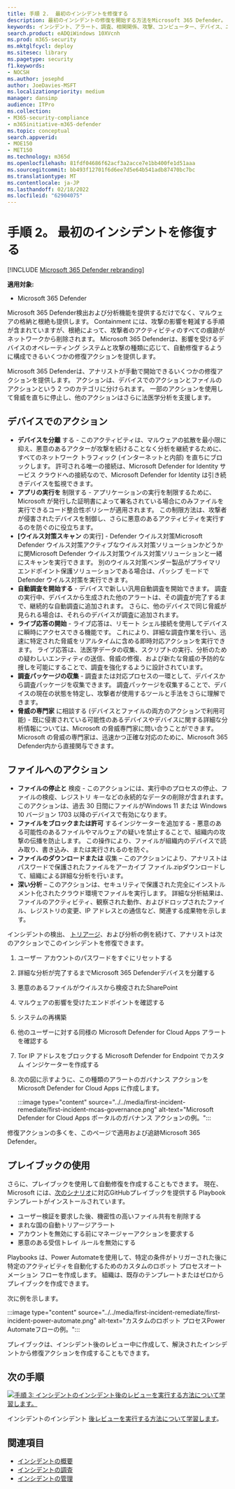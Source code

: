 ```yaml
---
title: 手順 2.  最初のインシデントを修復する
description: 最初のインシデントの修復を開始する方法をMicrosoft 365 Defender。
keywords: インシデント、アラート、調査、相関関係、攻撃、コンピューター、デバイス、ユーザー、ID、メールボックス、電子メール、365、microsoft、m365、インシデント対応、サイバー攻撃
search.product: eADQiWindows 10XVcnh
ms.prod: m365-security
ms.mktglfcycl: deploy
ms.sitesec: library
ms.pagetype: security
f1.keywords:
- NOCSH
ms.author: josephd
author: JoeDavies-MSFT
ms.localizationpriority: medium
manager: dansimp
audience: ITPro
ms.collection:
- M365-security-compliance
- m365initiative-m365-defender
ms.topic: conceptual
search.appverid:
- MOE150
- MET150
ms.technology: m365d
ms.openlocfilehash: 81fdf04686f62acf3a2acce7e1bb400fe1d51aaa
ms.sourcegitcommit: bb493f12701f6d6ee7d5e64b541adb87470bc7bc
ms.translationtype: MT
ms.contentlocale: ja-JP
ms.lasthandoff: 02/18/2022
ms.locfileid: "62904075"
---
```

# <a name="step-2-remediate-your-first-incident"></a>手順 2。 最初のインシデントを修復する

[!INCLUDE [Microsoft 365 Defender rebranding](../includes/microsoft-defender.md)]

**適用対象:**
- Microsoft 365 Defender

Microsoft 365 Defender検出および分析機能を提供するだけでなく、マルウェアの格納と根絶も提供します。 Containment には、攻撃の影響を軽減する手順が含まれていますが、根絶によって、攻撃者のアクティビティのすべての痕跡がネットワークから削除されます。 Microsoft 365 Defenderは、影響を受けるデバイスのオペレーティング システムと攻撃[](m365d-autoir.md)の種類に応じて、自動修復するように構成できるいくつかの修復アクションを提供します。

Microsoft 365 Defenderは、アナリストが手動で開始できるいくつかの修復アクションを提供します。 アクションは、デバイスでのアクションとファイルのアクションという 2 つのカテゴリに分けられます。 一部のアクションを使用して脅威を直ちに停止し、他のアクションはさらに法医学分析を支援します。

## <a name="actions-on-devices"></a>デバイスでのアクション

- **デバイスを分離** する - このアクティビティは、マルウェアの拡散を最小限に抑え、悪意のあるアクターが攻撃を続けることなく分析を継続するために、すべてのネットワーク トラフィック (インターネットと内部) を直ちにブロックします。 許可される唯一の接続は、Microsoft Defender for Identity サービス クラウドへの接続なので、Microsoft Defender for Identity は引き続きデバイスを監視できます。 
- **アプリの実行を** 制限する - アプリケーションの実行を制限するために、Microsoft が発行した証明書によって署名されている場合にのみファイルを実行できるコード整合性ポリシーが適用されます。 この制限方法は、攻撃者が侵害されたデバイスを制御し、さらに悪意のあるアクティビティを実行するのを防ぐのに役立ちます。
- **[ウイルス対策スキャン** の実行] - Defender ウイルス対策Microsoft Defender ウイルス対策アクティブなウイルス対策ソリューションかどうかに関Microsoft Defender ウイルス対策ウイルス対策ソリューションと一緒にスキャンを実行できます。 別のウイルス対策ベンダー製品がプライマリ エンドポイント保護ソリューションである場合は、パッシブ モードで Defender ウイルス対策を実行できます。
- **自動調査を開始する** - デバイスで新しい汎用自動調査を開始できます。 調査の実行中、デバイスから生成された他のアラートは、その調査が完了するまで、継続的な自動調査に追加されます。 さらに、他のデバイスで同じ脅威が見られる場合は、それらのデバイスが調査に追加されます。
- **ライブ応答の開始** - ライブ応答は、リモート シェル接続を使用してデバイスに瞬時にアクセスできる機能です。 これにより、詳細な調査作業を行い、迅速に特定された脅威をリアルタイムに含める即時対応アクションを実行できます。 ライブ応答は、法医学データの収集、スクリプトの実行、分析のための疑わしいエンティティの送信、脅威の修復、および新たな脅威の予防的な捜しを可能にすることで、調査を強化するように設計されています。
- **調査パッケージの収集** - 調査または対応プロセスの一環として、デバイスから調査パッケージを収集できます。 調査パッケージを収集することで、デバイスの現在の状態を特定し、攻撃者が使用するツールと手法をさらに理解できます。 
- **脅威の専門家** に相談する (デバイスとファイルの両方のアクションで利用可能) - 既に侵害されている可能性のあるデバイスやデバイスに関する詳細な分析情報については、Microsoft の脅威専門家に問い合うことができます。 Microsoft の脅威の専門家は、迅速かつ正確な対応のために、Microsoft 365 Defender内から直接関与できます。 

## <a name="actions-on-files"></a>ファイルへのアクション

- **ファイルの停止と** 検疫 - このアクションには、実行中のプロセスの停止、ファイルの検疫、レジストリ キーなどの永続的なデータの削除が含まれます。 このアクションは、過去 30 日間にファイルがWindows 11 または Windows 10 バージョン 1703 以降のデバイスで有効になります。 
- **ファイルをブロックまたは許可** するインジケーターを追加する - 悪意のある可能性のあるファイルやマルウェアの疑いを禁止することで、組織内の攻撃の伝播を防止します。 この操作により、ファイルが組織内のデバイスで読み取り、書き込み、または実行されるのを防ぐ。
- **ファイルのダウンロードまたは** 収集 – このアクションにより、アナリストはパスワードで保護されたファイルをアーカイブ ファイル.zipダウンロードして、組織による詳細な分析を行います。
- **深い分析** – このアクションは、セキュリティで保護された完全にインストルメント化されたクラウド環境でファイルを実行します。 詳細な分析結果は、ファイルのアクティビティ、観察された動作、およびドロップされたファイル、レジストリの変更、IP アドレスとの通信など、関連する成果物を示します。 

インシデントの検出、 [トリアージ](first-incident-analyze.md#analyze-your-first-incident)、および分析の例を続けて、アナリストは次のアクションでこのインシデントを修復できます。

1. ユーザー アカウントのパスワードをすぐにリセットする
2. 詳細な分析が完了するまでMicrosoft 365 Defenderデバイスを分離する
3. 悪意のあるファイルがウイルスから検疫されたSharePoint
4. マルウェアの影響を受けたエンドポイントを確認する
5. システムの再構築
6. 他のユーザーに対する同様の Microsoft Defender for Cloud Apps アラートを確認する
7. Tor IP アドレスをブロックする Microsoft Defender for Endpoint でカスタム インジケーターを作成する
8. 次の図に示すように、この種類のアラートのガバナンス アクションを Microsoft Defender for Cloud Apps に作成します。

   :::image type="content" source="../../media/first-incident-remediate/first-incident-mcas-governance.png" alt-text="Microsoft Defender for Cloud Apps ポータルのガバナンス アクションの例。":::

修復アクションの多くを、このページで適用および追跡Microsoft 365 Defender。

## <a name="using-playbooks"></a>プレイブックの使用

さらに、プレイブックを使用して自動修復を作成することもできます。 現在、Microsoft には、[次のシナリオ](https://github.com/microsoft/Microsoft-Cloud-App-Security/tree/master/Playbooks)に対応GitHubプレイブックを提供する Playbook テンプレートがインストールされています。

- ユーザー検証を要求した後、機密性の高いファイル共有を削除する
- まれな国の自動トリアージアラート
- アカウントを無効にする前にマネージャーアクションを要求する
- 悪意のある受信トレイ ルールを無効にする

Playbooks は、Power Automateを使用して、特定の条件がトリガーされた後に特定のアクティビティを自動化するためのカスタムのロボット プロセスオートメーション フローを作成します。 組織は、既存のテンプレートまたはゼロからプレイブックを作成できます。 

次に例を示します。
 
:::image type="content" source="../../media/first-incident-remediate/first-incident-power-automate.png" alt-text="カスタムのロボット プロセスPower Automateフローの例。"::: 
 
プレイブックは、インシデント後のレビュー[](first-incident-post.md)中に作成して、解決されたインシデントから修復アクションを作成することもできます。 

## <a name="next-step"></a>次の手順

[![手順 3: インシデントのインシデント後のレビューを実行する方法について学習します。](../../media/first-incident-overview/first-incident-path-step3.png)](first-incident-post.md)

インシデントのインシデント [後レビューを実行する方法について学習します](first-incident-post.md)。

## <a name="see-also"></a>関連項目

- [インシデントの概要](incidents-overview.md)
- [インシデントの調査](investigate-incidents.md)
- [インシデントの管理](manage-incidents.md)
